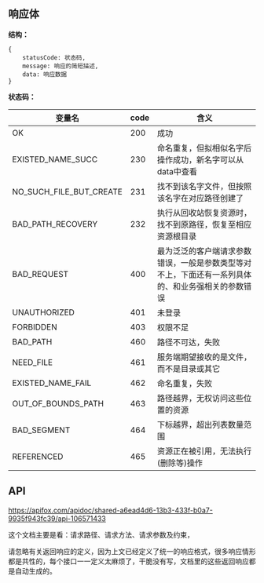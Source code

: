 ## 响应体

**结构：**

```
{
	statusCode: 状态码,
	message: 响应的简短描述,
	data: 响应数据
}
```

**状态码：**

| 变量名                  | code | 含义                                                         |
| ----------------------- | ---- | ------------------------------------------------------------ |
| OK                      | 200  | 成功                                                         |
| EXISTED_NAME_SUCC       | 230  | 命名重复，但拟相似名字后操作成功，新名字可以从data中查看     |
| NO_SUCH_FILE_BUT_CREATE | 231  | 找不到该名字文件，但按照该名字在对应路径创建了               |
| BAD_PATH_RECOVERY       | 232  | 执行从回收站恢复资源时，找不到原路径，恢复至相应资源根目录   |
| BAD_REQUEST             | 400  | 最为泛泛的客户端请求参数错误，一般是参数类型等对不上，下面还有一系列具体的、和业务强相关的参数错误 |
| UNAUTHORIZED            | 401  | 未登录                                                       |
| FORBIDDEN               | 403  | 权限不足                                                     |
| BAD_PATH                | 460  | 路径不可达，失败                                             |
| NEED_FILE               | 461  | 服务端期望接收的是文件，而不是目录或其它                     |
| EXISTED_NAME_FAIL       | 462  | 命名重复，失败                                               |
| OUT_OF_BOUNDS_PATH      | 463  | 路径越界，无权访问这些位置的资源                             |
| BAD_SEGMENT             | 464  | 下标越界，超出列表数量范围                                   |
| REFERENCED              | 465  | 资源正在被引用，无法执行(删除等)操作                         |

## API

https://apifox.com/apidoc/shared-a6ead4d6-13b3-433f-b0a7-9935f943fc39/api-106571433

这个文档主要是看：请求路径、请求方法、请求参数及约束，

请忽略有关返回响应的定义，因为上文已经定义了统一的响应格式，很多响应情形都是共性的，每个接口一一定义太麻烦了，干脆没有写，文档里的这些返回响应都是自动生成的。
